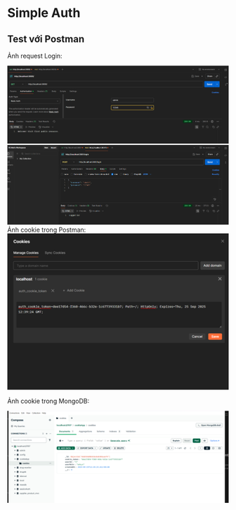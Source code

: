 # Simple Auth

## Test với Postman

Ảnh request Login:  

![Login với Postman](./public/img/login1.png)
![Login với Postman](./public/img/login2.png)
Ảnh cookie trong Postman:
![cookie với Postman](./public/img/cookie1.png)

Ảnh cookie trong MongoDB:  

![Cookie MongoDB](./public/img/cookie2.png)